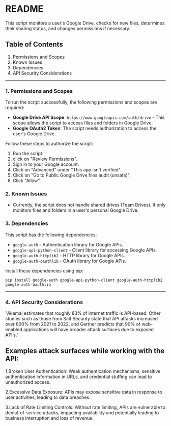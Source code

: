 # README

This script monitors a user's Google Drive, checks for new files, determines their sharing status, and changes permissions if necessary.

## Table of Contents
1. Permissions and Scopes
2. Known Issues
3. Dependencies
4. API Security Considerations

---

### 1. Permissions and Scopes

To run the script successfully, the following permissions and scopes are required:

- **Google Drive API Scope**: `https://www.googleapis.com/auth/drive` - This scope allows the script to access files and folders in Google Drive.
- **Google OAuth2 Token**: The script needs authorization to access the user's Google Drive. 

Follow these steps to authorize the script:
1. Run the script.
2. click on "Review Permissions".
3. Sign in to your Google account.
4. Click on "Advanced" under "This app isn't verified".
5. Click on "Go to Public Google Drive files audit (unsafe)".
6. Click "Allow".

### 2. Known Issues

- Currently, the script does not handle shared drives (Team Drives). It only monitors files and folders in a user's personal Google Drive.

### 3. Dependencies

This script has the following dependencies:
- `google-auth` - Authentication library for Google APIs.
- `google-api-python-client` - Client library for accessing Google APIs.
- `google-auth-httplib2` - HTTP library for Google APIs.
- `google-auth-oauthlib` - OAuth library for Google APIs.

Install these dependencies using pip:
```
pip install google-auth google-api-python-client google-auth-httplib2 google-auth-oauthlib
```

---
### 4. API Security Considerations

"Akamai estimates that roughly 83% of internet traffic is API-based. 
Other studies such as those from Salt Security state that API attacks increased over 600% from 2021 to 2022, and Gartner predicts that 90% of web-enabled applications will have broader attack surfaces due to exposed API’s."

## Examples attack surfaces while working with the API:

1.Broken User Authentication: Weak authentication mechanisms, sensitive authentication information in URLs, and credential stuffing can lead to unauthorized access.

2.Excessive Data Exposure: APIs may expose sensitive data in response to user activities, leading to data breaches.

3.Lack of Rate Limiting Controls: Without rate limiting, APIs are vulnerable to denial-of-service attacks, impacting availability and potentially leading to business interruption and loss of revenue.

